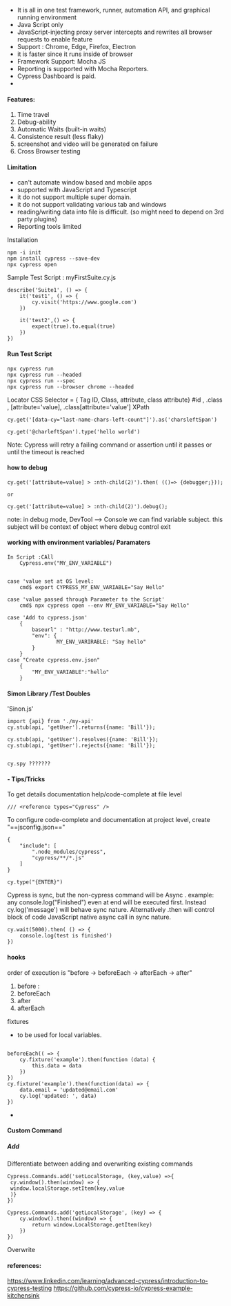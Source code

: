 - It is all in one test framework, runner, automation API, and graphical running environment
- Java Script only
- JavaScript-injecting proxy server intercepts and rewrites all browser requests to enable feature
- Support : Chrome, Edge, Firefox, Electron
- it is faster since it runs inside of browser
- Framework Support: Mocha JS
- Reporting is supported with Mocha Reporters. 
- Cypress Dashboard is paid.
- 

#### Features:
1. Time travel
2. Debug-ability
3. Automatic Waits (built-in waits)
4. Consistence result (less flaky)
5. screenshot and video will be generated on failure
6. Cross Browser testing

#### Limitation
- can't automate window based and mobile apps
- supported with JavaScript and Typescript
- it do not support multiple super domain.
- it do not support validating various tab and windows
- reading/writing data into file is difficult.  (so might need to depend on 3rd party plugins)
- Reporting tools limited

Installation
```
npm -i init
npm install cypress --save-dev
npx cypress open
```

Sample Test Script : myFirstSuite.cy.js

```
describe('Suite1', () => {
	it('test1', () => {
		cy.visit('https://www.google.com')
	})
	
	it('test2',() => {
		expect(true).to.equal(true)
	})
})

```

#### Run Test Script 
```
npx cypress run
npx cypress run --headed
npx cypress run --spec 
npx cypress run --browser chrome --headed
```

Locator
CSS Selector = { Tag ID, Class, attribute, class attribute}
#id , .class , [attribute='value\], .class[attribute='value']
XPath 

```
cy.get('[data-cy="last-name-chars-left-count"]').as('charsleftSpan') 

cy.get('@charleftSpan').type('hello world')
```



Note: 
Cypress will retry a failing command or assertion until it passes or until the timeout is reached

#### how to debug
```
cy.get('[attribute=value] > :nth-child(2)').then( (()=> {debugger;}));

or

cy.get('[attribute=value] > :nth-child(2)').debug();
```
note: in debug mode, DevTool --> Console we can find variable subject. this subject will be context of object where debug control exit

#### working with environment variables/ Paramaters
```
In Script :CAll
	Cypress.env("MY_ENV_VARIABLE")


case 'value set at OS level:
	cmd$ export CYPRESS_MY_ENV_VARIABLE="Say Hello"
	
case 'value passed through Parameter to the Script'
	cmd$ npx cypress open --env MY_ENV_VARIABLE="Say Hello"

case 'Add to cypress.json'
	{
		baseurl" : "http://www.testurl.mb",
		"env": {
				MY_ENV_VARIRABLE: "Say hello"
		}		
	}
case "Create cypress.env.json"
	{
		"MY_ENV_VARIABLE":"hello"
	}
```

#### Simon Library /Test Doubles
'Sinon.js'
```
import {api} from './my-api'
cy.stub(api, 'getUser').returns({name: 'Bill'});

cy.stub(api, 'getUser').resolves({name: 'Bill'});
cy.stub(api, 'getUser').rejects({name: 'Bill'});


cy.spy ???????
```






#### - Tips/Tricks
To get details documentation help/code-complete at file level
```
/// <reference types="Cypress" /> 
```
To configure code-complete and documentation at project level, create "==jsconfig.json==" 
```
{
	"include": [
		".node_modules/cypress",
		"cypress/**/*.js"
	]
}
```

```
cy.type("{ENTER}")
```

Cypress is sync, but the non-cypress command will be Async . 
example: any console.log("Finished") even at end will be executed first.  Instead cy.log('message') will behave sync nature. Alternatively .then will control block of code JavaScript native async call in sync nature.
```
cy.wait(5000).then( () => {
	console.log(test is finished')	
})
```


#### hooks
order of execution is "before -> beforeEach -> afterEach -> after"

1. before : 
2. beforeEach
3. after
4. afterEach

fixtures
- to be used for local variables.
```

beforeEach(( => {
	cy.fixture('example').then(function (data) {
		this.data = data
	})
})
cy.fixture('example').then(function(data) => {
	data.email = 'updated@email.com'
	cy.log('updated: ', data)
})
```
- 
#### Custom Command
##### Add
Differentiate between adding and overwriting existing commands
```
Cypress.Commands.add('setLocalStorage, (key,value) =>{
 cy.window().then(window) => {
 window.localStorage.setItem(key,value
 )}
})

Cypress.Commands.add('getLocalStorage', (key) => {
	cy.window().then((window) => {
		return window.LocalStorage.getItem(key)
	})
})
```
Overwrite


#### references:
https://www.linkedin.com/learning/advanced-cypress/introduction-to-cypress-testing
https://github.com/cypress-io/cypress-example-kitchensink